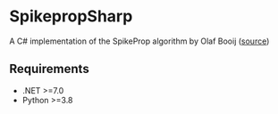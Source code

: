 # SpikepropSharp
A C# implementation of the SpikeProp algorithm by Olaf Booij ([source](https://www.sciencedirect.com/science/article/pii/S0020019005001560))

## Requirements
* .NET >=7.0
* Python >=3.8
